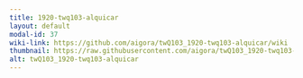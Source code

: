```yaml
---
title: 1920-twq103-alquicar
layout: default
modal-id: 37
wiki-link: https://github.com/aigora/twQ103_1920-twq103-alquicar/wiki
thumbnail: https://raw.githubusercontent.com/aigora/twQ103_1920-twq103-alquicar/master/logo.png
alt: twQ103_1920-twq103-alquicar
---
```

